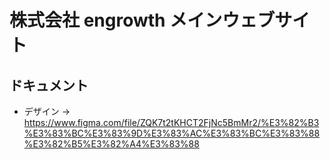 # 株式会社 engrowth メインウェブサイト

## ドキュメント

- デザイン -> <https://www.figma.com/file/ZQK7t2tKHCT2FjNc5BmMr2/%E3%82%B3%E3%83%BC%E3%83%9D%E3%83%AC%E3%83%BC%E3%83%88%E3%82%B5%E3%82%A4%E3%83%88>
